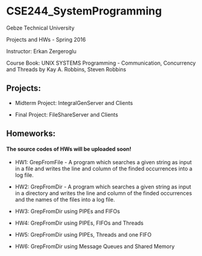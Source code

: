 # CSE244_SystemProgramming
Gebze Technical University

Projects and HWs - Spring 2016

Instructor: Erkan Zergeroglu

Course Book: UNIX SYSTEMS Programming - Communication, Concurrency and Threads by Kay A. Robbins, Steven Robbins 

## Projects:

* Midterm Project: IntegralGenServer and Clients

* Final Project: FileShareServer and Clients

## Homeworks:

#### The source codes of HWs will be uploaded soon!

* HW1: GrepFromFile - A program which searches a given string as input in a file and writes 
the line and column of the finded occurrences into a log file.

* HW2: GrepFromDir - A program which searches a given string as input in a directory and writes 
the line and column of the finded occurrences and the names of the files into a log file.

* HW3: GrepFromDir using PIPEs and FIFOs

* HW4: GrepFromDir using PIPEs, FIFOs and Threads

* HW5: GrepFromDir using PIPEs, Threads and one FIFO

* HW6: GrepFromDir using Message Queues and Shared Memory
